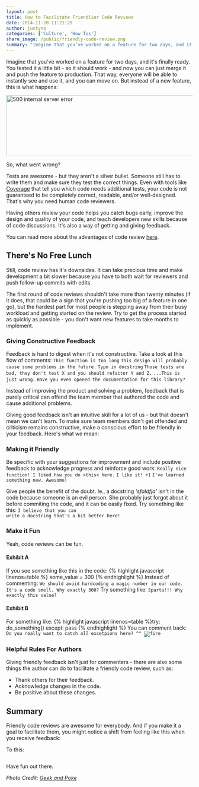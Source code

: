 ```yaml
---
layout: post
title: How to Facilitate Friendlier Code Reviews
date: 2014-11-20 11:21:29
author: justyna
categories: ['Culture', 'How Tos']
share_image: /public/friendly-code-review.png
summary: "Imagine that you’ve worked on a feature for two days, and it’s finally ready. You tested it a little bit – so it should work – and now you can just merge it and push the feature to production. That way, everyone will be able to instantly see and use it, and you can move on. But instead of a new feature, this is what happens"
---
```


Imagine that you've worked on a feature for two days, and it's finally ready. You tested it a little bit - so it should work - and now you can just merge it and push the feature to production. That way, everyone will be able to instantly see and use it, and you can move on. But instead of a new feature, this is what happens:<!--more-->

<a href="http://www.syncano.com/wp-content/uploads/2014/11/Screen-Shot-2014-11-20-at-11.01.07-AM.png"><img class="aligncenter size-full wp-image-10502" src="http://www.syncano.com/wp-content/uploads/2014/11/Screen-Shot-2014-11-20-at-11.01.07-AM.png" alt="500 internal server error" width="1016" height="164" /></a>

So, what went wrong?

Tests are awesome - but they aren't a silver bullet. Someone still has to write them and make sure they test the correct things. Even with tools like <a href="http://nedbatchelder.com/code/coverage/">Coverage</a> that tell you which code needs additional tests, your code is not guaranteed to be completely correct, readable, and/or well-designed. That's why you need human code reviewers.

Having others review your code helps you catch bugs early, improve the design and quality of your code, and teach developers new skills because of code discussions. It's also a way of getting and giving feedback.

You can read more about the advantages of code review <a href="https://netguru.co/blog/a-quick-guide-to-peer-code-review">here</a>.
<h2>There's No Free Lunch</h2>
Still, code review has it's downsides. It can take precious time and make development a bit slower because you have to both wait for reviewers and push follow-up commits with edits.

The first round of code reviews shouldn't take more than twenty minutes (if it does, that could be a sign that you're pushing too big of a feature in one go), but the hardest part for most people is stepping away from their busy workload and getting started on the review. Try to get the process started as quickly as possible - you don't want new features to take months to implement.
<h3>Giving Constructive Feedback</h3>
Feedback is hard to digest when it's not constructive. Take a look at this flow of comments:
<code>This function is too long</code>
<code>This design will probably cause some problems in the future.</code>
<code>Typo in docstring</code>
<code>Those tests are bad, they don't test X and you should refactor Y and Z.</code>
<code>...This is just wrong.</code>
<code>Have you even opened the documentation for this library?</code>
&nbsp;

Instead of improving the product and solving a problem, feedback that is purely critical can offend the team member that authored the code and cause additional problems.

Giving good feedback isn't an intuitive skill for a lot of us - but that doesn't mean we can't learn. To make sure team members don't get offended and criticism remains constructive, make a conscious effort to be friendly in your feedback. Here's what we mean:
<h3>Making it Friendly</h3>
Be specific with your suggestions for improvement and include positive feedback to acknowledge progress and reinforce good work:
<code>Really nice function! I liked how you do >this< here.</code>
<code>I like it! +1</code>
<code>I've learned something new. Awesome!</code>

Give people the benefit of the doubt. Ie., a docstring <em>'sfaldfja'</em> isn't in the code because someone is an evil person. She probably just forgot about it before commiting the code, and it can be easily fixed. Try something like this:
<code>I believe that you can write a docstring that's a bit better here!</code>
<h3>Make it Fun</h3>
Yeah, code reviews can be fun.
<h4>Exhibit A</h4>
If you see something like this in the code:
{% highlight javascript linenos=table %}
some_value = 300
{% endhighlight %}
Instead of commenting:
<code>We should avoid hardcoding a magic number in our code. It's a code smell. Why exactly 300?</code>
Try something like:
<code>Sparta!!! Why exactly this value?</code>

<h4>Exhibit B</h4>
For something like:
{% highlight javascript linenos=table %}try:
    do_something()
except:
    pass
{% endhighlight %}
You can comment back:
<code>Do you really want to catch <em>all</em> excetpions here? ^^ <img src="http://media0.giphy.com/media/vIUaUFHRFT4XK/giphy.gif" alt="fire" /></code>
<h3>Helpful Rules For Authors</h3>
Giving friendly feedback isn't just for commenters - there are also some things the author can do to facilitate a friendly code review, such as:
<ul>
	<li>Thank others for their feedback.</li>
	<li>Acknowledge changes in the code.</li>
	<li>Be positive about these changes.</li>
</ul>
<h2>Summary</h2>
Friendly code reviews are awesome for everybody. And if you make it a goal to facilitate them, you might notice a shift from feeling like this when you receive feedback:

<img src="http://media.giphy.com/media/7GmtMozsKMSiI/giphy.gif" alt="" />

To this:

<img src="http://media.giphy.com/media/DGe8pQDAb85y0/giphy.gif" alt="" />

Have fun out there.

<em>Photo Credit: <a href="http://geekandpoke.typepad.com/">Geek and Poke</a>